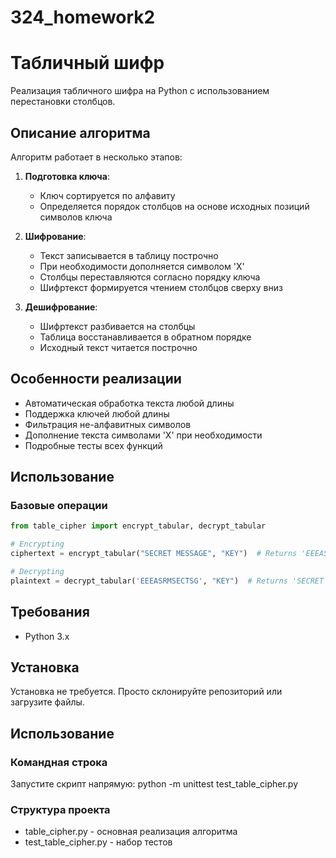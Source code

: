 # 324_homework2
# Табличный шифр

Реализация табличного шифра на Python с использованием перестановки столбцов.

## Описание алгоритма

Алгоритм работает в несколько этапов:

1. **Подготовка ключа**:
   - Ключ сортируется по алфавиту
   - Определяется порядок столбцов на основе исходных позиций символов ключа

2. **Шифрование**:
   - Текст записывается в таблицу построчно
   - При необходимости дополняется символом 'X'
   - Столбцы переставляются согласно порядку ключа
   - Шифртекст формируется чтением столбцов сверху вниз

3. **Дешифрование**:
   - Шифртекст разбивается на столбцы
   - Таблица восстанавливается в обратном порядке
   - Исходный текст читается построчно

## Особенности реализации

- Автоматическая обработка текста любой длины
- Поддержка ключей любой длины
- Фильтрация не-алфавитных символов
- Дополнение текста символами 'X' при необходимости
- Подробные тесты всех функций

## Использование

### Базовые операции

```python
from table_cipher import encrypt_tabular, decrypt_tabular

# Encrypting
ciphertext = encrypt_tabular("SECRET MESSAGE", "KEY")  # Returns 'EEEASRMSECTSG'

# Decrypting 
plaintext = decrypt_tabular('EEEASRMSECTSG', "KEY")  # Returns 'SECRET MESSAGE'
```
## Требования
- Python 3.x

## Установка
Установка не требуется. Просто склонируйте репозиторий или загрузите файлы.

## Использование

### Командная строка
Запустите скрипт напрямую: python -m unittest test_table_cipher.py

### Структура проекта
- table_cipher.py - основная реализация алгоритма
- test_table_cipher.py - набор тестов
